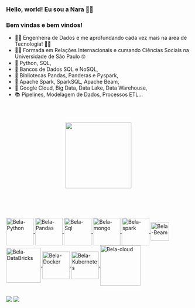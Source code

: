 ### Hello, world! Eu sou a Nara 🧑🏻


### Bem vindas e bem vindos!


- 👩‍🎓 Engenheira de Dados e me aprofundando cada vez mais na área de Tecnologia! 👩‍💻
- 👩‍🎓 Formada em Relações Internacionais e cursando Ciências Sociais na Universidade de São Paulo 🤓
- 📙 Python, SQL, 
- 📕 Bancos de Dados SQL e NoSQL, 
- 📗 Bibliotecas Pandas, Panderas e Pyspark, 
- 📘 Apache Spark, SparkSQL, Apache Beam, 
- 📒 Google Cloud, Big Data, Data Lake, Data Warehouse, 
- 📚 Pipelines, Modelagem de Dados, Processos ETL...

<br><br>
      
<div align="center">
  <a href="https://github.com/na-geciauskas">
  <img height="180em" src="https://github-readme-stats.vercel.app/api?username=na-geciauskas&show_icons=true&theme=tokyonight&include_all_commits=true&count_private=true"/>
</div>
<br>
<br>
  
##  
<div style="display: inline_block"><br>
 <img align="center" alt="Bela-Python" height="75" width="75" src="https://cdn.jsdelivr.net/gh/devicons/devicon/icons/python/python-original-wordmark.svg" />
 <img align="center" alt="Bela-Pandas" height="75" width="75" src="https://cdn.jsdelivr.net/gh/devicons/devicon/icons/pandas/pandas-original-wordmark.svg" />
 <img align="center" alt="Bela-Sql" height="75" width="75" src="https://cdn.jsdelivr.net/gh/devicons/devicon/icons/mysql/mysql-original-wordmark.svg" />
 <img align="center" alt="Bela-mongo" height="75" width="75" src="https://cdn.jsdelivr.net/gh/devicons/devicon/icons/mongodb/mongodb-original-wordmark.svg" />
 <img align="center" alt="Bela-spark" height="75" width="75" src="https://www.vectorlogo.zone/logos/apache_spark/apache_spark-ar21.svg" />
 <img align="center" alt="Bela-Beam" height="50" width="50" src="https://www.vectorlogo.zone/logos/apache_beam/apache_beam-icon.svg" />
 <img align="center" alt="Bela-DataBricks" height="95" width="95" src="https://www.vectorlogo.zone/logos/databricks/databricks-ar21.svg" />
 <img align="center" alt="Bela-Docker" height="75" width="75" src="https://cdn.jsdelivr.net/gh/devicons/devicon/icons/docker/docker-original-wordmark.svg" />
 <img align="center" alt="Bela-Kubernetes" height="75" width="75" src="https://cdn.jsdelivr.net/gh/devicons/devicon/icons/kubernetes/kubernetes-plain-wordmark.svg" /> 
 <img align="center" alt="Bela-cloud" height="110" width="110" src="https://cdn.jsdelivr.net/gh/devicons/devicon/icons/googlecloud/googlecloud-original-wordmark.svg" />
</div>
  
##  
<div> 
  <a href = "mailto:na.geciauskas@gmail.com"><img src="https://img.shields.io/badge/Gmail-D14836?style=for-the-badge&logo=gmail&logoColor=white" target="_blank"></a>
  <a href="https://www.linkedin.com/in/nara-geciauskas-ramos-castillo/" target="_blank"><img src="https://img.shields.io/badge/-LinkedIn-%230077B5?style=for-the-badge&logo=linkedin&logoColor=white" target="_blank"></a> 

</div>
